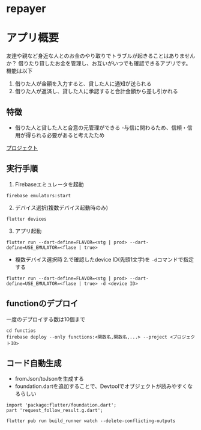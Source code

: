 # repayer
# アプリ概要
友達や親など身近な人とのお金のやり取りでトラブルが起きることはありませんか？
借りたり貸したお金を管理し、お互いがいつでも確認できるアプリです。
機能は以下
1. 借りた人が金額を入力すると、貸した人に通知が送られる
2. 借りた人が返済し、貸した人に承認すると合計金額から差し引かれる


## 特徴

- 借りた人と貸した人と合意の元管理ができる
    -与信に関わるため、信頼・信用が得られる必要があると考えたため

[プロジェクト](https://github.com/HarukiIdo/repayer/projects/1)


## 実行手順
1. Firebaseエミュレータを起動
```
firebase emulators:start
```

2. デバイス選択(複数デバイス起動時のみ)
```
flutter devices
```

3. アプリ起動
```
flutter run --dart-define=FLAVOR=<stg | prod> --dart-define=USE_EMULATOR=<flase | true>
```
- 複数デバイス選択時
2.で確認したdevice ID(先頭1文字)を `-d`コマンドで指定する
```
flutter run --dart-define=FLAVOR=<stg | prod> --dart-define=USE_EMULATOR=<flase | true> -d <device ID>
```

## functionのデプロイ
一度のデプロイする数は10個まで
```
cd functios
firebase deploy --only functions:<関数名,関数名,...> --project <プロジェクトID> 
```



## コード自動生成
- fromJson/toJsonを生成する
- foundation.dartを追加することで、Devtoolでオブジェクトが読みやすくなるらしい
```
import 'package:flutter/foundation.dart';
part 'request_follow_result.g.dart';
```

```
flutter pub run build_runner watch --delete-conflicting-outputs
```